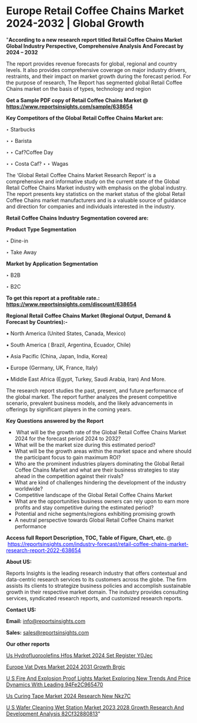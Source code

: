# Europe Retail Coffee Chains Market 2024-2032 | Global Growth

"<strong>According to a new research report titled Retail Coffee Chains Market Global Industry Perspective, Comprehensive Analysis And Forecast by 2024 – 2032</strong>

The report provides revenue forecasts for global, regional and country levels. It also provides comprehensive coverage on major industry drivers, restraints, and their impact on market growth during the forecast period. For the purpose of research, The Report has segmented global Retail Coffee Chains market on the basis of types, technology and region

<strong>Get a Sample PDF copy of Retail Coffee Chains Market </strong><strong>@<a href=https://www.reportsinsights.com/sample/638654 style=color:#0000ff;> https://www.reportsinsights.com/sample/638654</a></strong></font>

<strong>Key Competitors of the Global Retail Coffee Chains Market are:</strong>

‣ Starbucks

‣ 
‣ Barista

‣ 
‣ Caf?Coffee Day

‣ 
‣ Costa Caf?
‣ 
‣ Wagas

The ‘Global Retail Coffee Chains Market Research Report’ is a comprehensive and informative study on the current state of the Global Retail Coffee Chains Market industry with emphasis on the global industry. The report presents key statistics on the market status of the global Retail Coffee Chains market manufacturers and is a valuable source of guidance and direction for companies and individuals interested in the industry.

<strong>Retail Coffee Chains Industry Segmentation covered are:</strong>

<strong>Product Type Segmentation</strong>

‣    Dine-in

‣ Take Away

<strong>Market by Application Segmentation</strong>

‣   B2B

‣ B2C

<strong>To get this report at a profitable rate.: <a href=https://www.reportsinsights.com/discount/638654 style=color:#0000ff;>https://www.reportsinsights.com/discount/638654</a></strong></font>

<strong>Regional Retail Coffee Chains Market (Regional Output, Demand &amp; Forecast by Countries):-</strong>

• North America (United States, Canada, Mexico)

• South America ( Brazil, Argentina, Ecuador, Chile)

• Asia Pacific (China, Japan, India, Korea)

• Europe (Germany, UK, France, Italy)

• Middle East Africa (Egypt, Turkey, Saudi Arabia, Iran) And More.

The research report studies the past, present, and future performance of the global market. The report further analyzes the present competitive scenario, prevalent business models, and the likely advancements in offerings by significant players in the coming years.

<strong>Key Questions answered by the Report</strong>
<ul>
  <li> What will be the growth rate of the Global Retail Coffee Chains Market 2024 for the forecast period 2024 to 2032?</li>
  <li>What will be the market size during this estimated period?</li>
  <li>What will be the growth areas within the market space and where should the participant focus to gain maximum ROI?</li>
  <li>Who are the prominent industries players dominating the Global Retail Coffee Chains Market and what are their business strategies to stay ahead in the competition against their rivals?</li>
  <li>What are kind of challenges hindering the development of the industry worldwide?</li>
  <li>Competitive landscape of the Global Retail Coffee Chains Market</li>
  <li>What are the opportunities business owners can rely upon to earn more profits and stay competitive during the estimated period?</li>
  <li>Potential and niche segments/regions exhibiting promising growth</li>
  <li>A neutral perspective towards Global Retail Coffee Chains market performance</li>
</ul>
<strong>Access full Report Description, TOC, Table of Figure, Chart, etc. </strong>@  <a href=https://reportsinsights.com/industry-forecast/retail-coffee-chains-market-research-report-2022-638654 style=color:#0000ff;>https://reportsinsights.com/industry-forecast/retail-coffee-chains-market-research-report-2022-638654</a></font>

<strong><strong>About US</strong>:</strong>

Reports Insights is the leading research industry that offers contextual and data-centric research services to its customers across the globe. The firm assists its clients to strategize business policies and accomplish sustainable growth in their respective market domain. The industry provides consulting services, syndicated research reports, and customized research reports.

<strong>Contact US:</strong>

<p class=""""><b>Email:</b> <a href=mailto:info@reportsinsights.com>info@reportsinsights.com</a></p>
<p class=""""><b>Sales:</b> <a href=mailto:sales@reportsinsights.com>sales@reportsinsights.com</a></p>

<strong>Our other reports</strong>

<a href=https://www.linkedin.com/pulse/us-hydrofluoroolefins-hfos-market-2024-set-register-y0jec/>Us Hydrofluoroolefins Hfos Market 2024 Set Register Y0Jec</a>

<a href=https://www.linkedin.com/pulse/europe-vat-dyes-market-2024-2031-growth-brgic/>Europe Vat Dyes Market 2024 2031 Growth Brgic</a>

<a href=https://medium.com/@aanarkumar6/u-s-fire-and-explosion-proof-lights-market-exploring-new-trends-and-price-dynamics-with-leading-94fe2c965470>U S Fire And Explosion Proof Lights Market Exploring New Trends And Price Dynamics With Leading 94Fe2C965470</a>

<a href=https://www.linkedin.com/pulse/us-curing-tape-market-2024-research-new-nkz7c/>Us Curing Tape Market 2024 Research New Nkz7C</a>

<a href=https://medium.com/@a44223192/u-s-wafer-cleaning-wet-station-market-2023-2028-growth-research-and-development-analysis-82cf32880813>U S Wafer Cleaning Wet Station Market 2023 2028 Growth Research And Development Analysis 82Cf32880813</a>"
